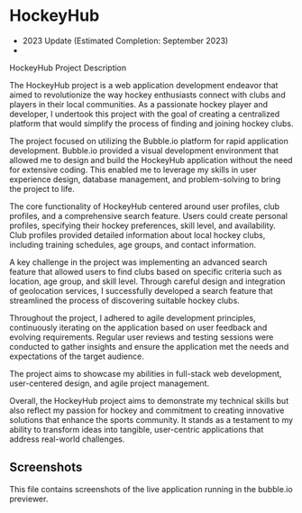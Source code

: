 # HockeyHub

- 2023 Update (Estimated Completion: September 2023)
- 
HockeyHub Project Description <br>

The HockeyHub project is a web application development endeavor that aimed to revolutionize the way hockey enthusiasts connect with clubs and players in their local communities. As a passionate hockey player and developer, I undertook this project with the goal of creating a centralized platform that would simplify the process of finding and joining hockey clubs. <br>

The project focused on utilizing the Bubble.io platform for rapid application development. Bubble.io provided a visual development environment that allowed me to design and build the HockeyHub application without the need for extensive coding. This enabled me to leverage my skills in user experience design, database management, and problem-solving to bring the project to life. <br>

The core functionality of HockeyHub centered around user profiles, club profiles, and a comprehensive search feature. Users could create personal profiles, specifying their hockey preferences, skill level, and availability. Club profiles provided detailed information about local hockey clubs, including training schedules, age groups, and contact information. <br>

A key challenge in the project was implementing an advanced search feature that allowed users to find clubs based on specific criteria such as location, age group, and skill level. Through careful design and integration of geolocation services, I successfully developed a search feature that streamlined the process of discovering suitable hockey clubs. <br>

Throughout the project, I adhered to agile development principles, continuously iterating on the application based on user feedback and evolving requirements. Regular user reviews and testing sessions were conducted to gather insights and ensure the application met the needs and expectations of the target audience. <br>

The project aims to showcase my abilities in full-stack web development, user-centered design, and agile project management. <br>

Overall, the HockeyHub project aims to demonstrate my technical skills but also reflect my passion for hockey and commitment to creating innovative solutions that enhance the sports community. It stands as a testament to my ability to transform ideas into tangible, user-centric applications that address real-world challenges.

## Screenshots
This file contains screenshots of the live application running in the bubble.io previewer.
